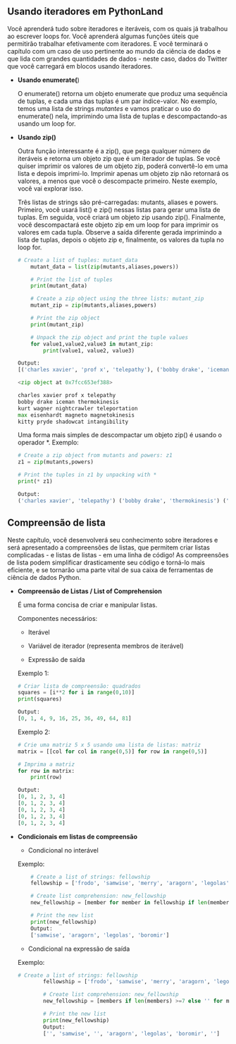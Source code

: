## Usando iteradores em PythonLand

Você aprenderá tudo sobre iteradores e iteráveis, com os quais já trabalhou ao escrever loops for. Você aprenderá algumas funções úteis que permitirão trabalhar efetivamente com iteradores. E você terminará o capítulo com um caso de uso pertinente ao mundo da ciência de dados e que lida com grandes quantidades de dados - neste caso, dados do Twitter que você carregará em blocos usando iteradores.

- **Usando enumerate(**)

    O enumerate() retorna um objeto enumerate que produz uma sequência de tuplas, e cada uma das tuplas é um par índice-valor. No exemplo, temos uma lista de strings *mutantes* e vamos praticar o uso do enumerate() nela, imprimindo uma lista de tuplas e descompactando-as usando um loop for.

- **Usando zip()**

    Outra função interessante  é a zip(), que pega qualquer número de iteráveis e retorna um objeto zip que é um iterador de tuplas. Se você quiser imprimir os valores de um objeto zip, poderá convertê-lo em uma lista e depois imprimi-lo. Imprimir apenas um objeto zip não retornará os valores, a menos que você o descompacte primeiro. Neste exemplo, você vai explorar isso.

    Três listas de strings são pré-carregadas: mutants, aliases e powers. Primeiro, você usará list() e zip() nessas listas para gerar uma lista de tuplas. Em seguida, você criará um objeto zip usando zip(). Finalmente, você descompactará este objeto zip em um loop for para imprimir os valores em cada tupla. Observe a saída diferente gerada imprimindo a lista de tuplas, depois o objeto zip e, finalmente, os valores da tupla no loop for.

    ```python
    # Create a list of tuples: mutant_data
        mutant_data = list(zip(mutants,aliases,powers))

        # Print the list of tuples
        print(mutant_data)

        # Create a zip object using the three lists: mutant_zip
        mutant_zip = zip(mutants,aliases,powers)

        # Print the zip object
        print(mutant_zip)

        # Unpack the zip object and print the tuple values
        for value1,value2,value3 in mutant_zip:
            print(value1, value2, value3)
    
    Output:
    [('charles xavier', 'prof x', 'telepathy'), ('bobby drake', 'iceman', 'thermokinesis'), ('kurt wagner', 'nightcrawler', 'teleportation'), ('max eisenhardt', 'magneto', 'magnetokinesis'), ('kitty pryde', 'shadowcat', 'intangibility')]

    <zip object at 0x7fcc653ef388>

    charles xavier prof x telepathy
    bobby drake iceman thermokinesis
    kurt wagner nightcrawler teleportation
    max eisenhardt magneto magnetokinesis
    kitty pryde shadowcat intangibility
    ```
    Uma forma mais simples de descompactar um objeto zip() é usando o operador *. Exemplo:

    
    ```python
    # Create a zip object from mutants and powers: z1
    z1 = zip(mutants,powers)

    # Print the tuples in z1 by unpacking with *
    print(* z1)

    Output:
    ('charles xavier', 'telepathy') ('bobby drake', 'thermokinesis') ('kurt wagner', 'teleportation') ('max eisenhardt', 'magnetokinesis') ('kitty pryde', 'intangibility')
    ```
## Compreensão de lista

Neste capítulo, você desenvolverá seu conhecimento sobre iteradores e será apresentado a compreensões de listas, que permitem criar listas complicadas - e listas de listas - em uma linha de código! As compreensões de lista podem simplificar drasticamente seu código e torná-lo mais eficiente, e se tornarão uma parte vital de sua caixa de ferramentas de ciência de dados Python.

- **Compreensão de Listas / List of Comprehension**
  
    É  uma forma concisa de criar e manipular listas.

    Componentes necessários:

    * Iterável

    * Variável de iterador (representa membros de iterável)

    * Expressão de saída
    
    Exemplo 1:
    
    ```python
    # Criar lista de compreensão: quadrados
    squares = [i**2 for i in range(0,10)]
    print(squares)

    Output:
    [0, 1, 4, 9, 16, 25, 36, 49, 64, 81]
    ```

    Exemplo 2:

    
    ```python
    # Crie uma matriz 5 x 5 usando uma lista de listas: matriz
    matrix = [[col for col in range(0,5)] for row in range(0,5)]

    # Imprima a matriz
    for row in matrix:
        print(row)

    Output:
    [0, 1, 2, 3, 4]
    [0, 1, 2, 3, 4]
    [0, 1, 2, 3, 4]
    [0, 1, 2, 3, 4]
    [0, 1, 2, 3, 4]
    ```



- **Condicionais em listas de compreensão**
    
    * Condicional no interável
    
    Exemplo: 
    
    ```python
        # Create a list of strings: fellowship
        fellowship = ['frodo', 'samwise', 'merry', 'aragorn', 'legolas', 'boromir', 'gimli']

        # Create list comprehension: new_fellowship
        new_fellowship = [member for member in fellowship if len(member) >= 7]

        # Print the new list
        print(new_fellowship)
        Output: 
        ['samwise', 'aragorn', 'legolas', 'boromir']
    ```



    * Condicional na expressão de saída

    Exemplo:
    ```python
    # Create a list of strings: fellowship
            fellowship = ['frodo', 'samwise', 'merry', 'aragorn', 'legolas', 'boromir', 'gimli']

            # Create list comprehension: new_fellowship
            new_fellowship = [members if len(members) >=7 else '' for members in fellowship]

            # Print the new list
            print(new_fellowship)
            Output: 
            ['', 'samwise', '', 'aragorn', 'legolas', 'boromir', '']
    ```

